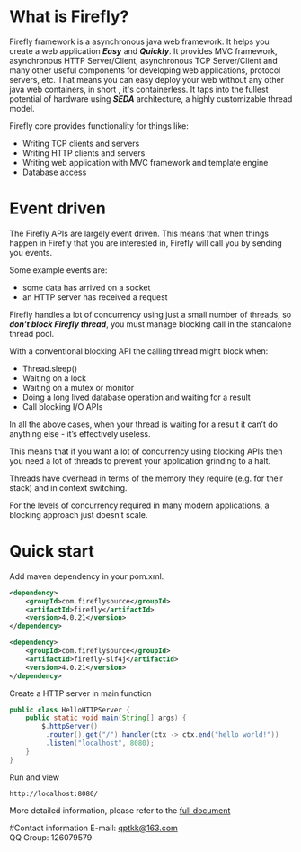 # What is Firefly?

Firefly framework is a asynchronous java web framework. It helps you create a web application ***Easy*** and ***Quickly***. It provides MVC framework, asynchronous HTTP Server/Client, asynchronous TCP Server/Client and many other useful components for developing web applications, protocol servers, etc. That means you can easy deploy your web without any other java web containers, in short , it's containerless. It taps into the fullest potential of hardware using ***SEDA*** architecture, a highly customizable thread model.  

Firefly core provides functionality for things like:
- Writing TCP clients and servers
- Writing HTTP clients and servers
- Writing web application with MVC framework and template engine
- Database access

# Event driven

The Firefly APIs are largely event driven. This means that when things happen in Firefly that you are interested in, Firefly will call you by sending you events.

Some example events are:
- some data has arrived on a socket
- an HTTP server has received a request

Firefly handles a lot of concurrency using just a small number of threads, so ***don't block Firefly thread***, you must manage blocking call in the standalone thread pool.  

With a conventional blocking API the calling thread might block when:
- Thread.sleep()
- Waiting on a lock
- Waiting on a mutex or monitor
- Doing a long lived database operation and waiting for a result
- Call blocking I/O APIs

In all the above cases, when your thread is waiting for a result it can’t do anything else - it’s effectively useless.

This means that if you want a lot of concurrency using blocking APIs then you need a lot of threads to prevent your application grinding to a halt.

Threads have overhead in terms of the memory they require (e.g. for their stack) and in context switching.

For the levels of concurrency required in many modern applications, a blocking approach just doesn’t scale.

# Quick start

Add maven dependency in your pom.xml.
```xml
<dependency>
    <groupId>com.fireflysource</groupId>
    <artifactId>firefly</artifactId>
    <version>4.0.21</version>
</dependency>

<dependency>
    <groupId>com.fireflysource</groupId>
    <artifactId>firefly-slf4j</artifactId>
    <version>4.0.21</version>
</dependency>
```

Create a HTTP server in main function
```java
public class HelloHTTPServer {
    public static void main(String[] args) {
        $.httpServer()
         .router().get("/").handler(ctx -> ctx.end("hello world!"))
         .listen("localhost", 8080);
    }
}
```

Run and view

```
http://localhost:8080/
```
More detailed information, please refer to the [full document](http://www.fireflysource.com)

#Contact information
E-mail: qptkk@163.com  
QQ Group: 126079579
